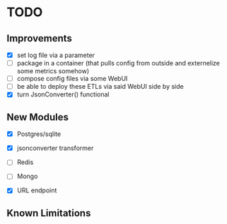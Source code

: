 # TODO 
## Improvements
- [x] set log file via a parameter
- [ ] package in a container (that pulls config from outside and externelize some metrics somehow)
- [ ] compose config files via some WebUI
- [ ] be able to deploy these ETLs via said WebUI side by side
- [X] turn JsonConverter() functional

## New Modules
- [x] Postgres/sqlite
- [x] jsonconverter transformer
- [ ] Redis
- [ ] Mongo
- [x] URL endpoint


## Known Limitations
